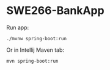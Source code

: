 # SWE266-BankApp

Run app:
```
./mvnw spring-boot:run 
```

Or in Intellij Maven tab:
```
mvn spring-boot:run 
```